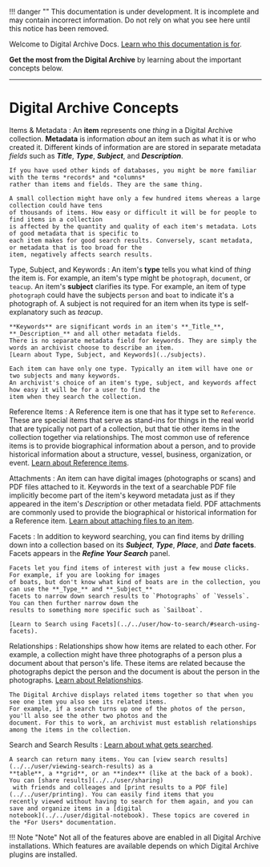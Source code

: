 !!! danger ""
    This documentation is under development. It is incomplete and may contain incorrect information.
    Do not rely on what you see here until this notice has been removed.

Welcome to Digital Archive Docs. [Learn who this documentation is for](../general/documentation-categories).

**Get the most from the Digital Archive** by learning about the important concepts below.

---

# Digital Archive Concepts

Items & Metadata
:   An **item** represents one *thing* in a Digital Archive collection. **Metadata** is information *about*
    an item such as what it is or who created it. Different kinds of information are are stored in separate
    metadata *fields* such as **_Title_**, **_Type_**, **_Subject_**, and **_Description_**.

    If you have used other kinds of databases, you might be more familiar with the terms *records* and *columns*
    rather than items and fields. They are the same thing.

    A small collection might have only a few hundred items whereas a large collection could have tens
    of thousands of items. How easy or difficult it will be for people to find items in a collection
    is affected by the quantity and quality of each item's metadata. Lots of good metadata that is specific to
    each item makes for good search results. Conversely, scant metadata, or metadata that is too broad for the
    item, negatively affects search results.

Type, Subject, and Keywords
:   An item's **type** tells you what kind of *thing* the item is. For example, an item's type might be `photograph`,
    `document`, or `teacup`. An item's **subject** clarifies its type. For example, an item of type `photograph`
    could have the subjects `person` and `boat` to indicate it's a photograph of. A subject is not required
    for an item when its type is self-explanatory such as *teacup*.
    
    **Keywords** are significant words in an item's **_Title_**, **_Description_** and all other metadata fields.
    There is no separate metadata field for keywords. They are simply the words an archivist choose to describe an item.
    [Learn about Type, Subject, and Keywords](../subjects).

    Each item can have only one type. Typically an item will have one or two subjects and many keywords.
    An archivist's choice of an item's type, subject, and keywords affect how easy it will be for a user to find the
    item when they search the collection.

Reference Items
:   A Reference item is one that has it type set to `Reference`. These are special items that serve as stand-ins
    for things in the real world that are typically not part of a collection, but that tie other items in the collection
    together via relationships. The most common use of reference items is to provide biographical information about a person,
    and to provide historical information about a structure, vessel, business, organization, or event.
    [Learn about Reference items](/user/relationships/#reference-items).    

Attachments
:   An item can have digital images (photographs or scans) and PDF files attached to it. Keywords in the text of
    a searchable PDF file implicitly become part of the item's keyword metadata just as if they appeared in
    the item's *Description* or other metadata field. PDF attachments are commonly used to provide the biographical
    or historical information for a Reference item.
    [Learn about attaching files to an item](../../archivist/add-new-item).

Facets
:   In addition to keyword searching, you can find items by drilling down into a collection
    based on its **_Subject_**, **_Type_**, **_Place_**, and **_Date_** **facets**.
    Facets appears in the **_Refine Your Search_** panel. 
    
    Facets let you find items of interest with just a few mouse clicks. For example, if you are looking for images
    of boats, but don't know what kind of boats are in the collection, you can use the **_Type_** and **_Subject_**
    facets to narrow down search results to `Photographs` of `Vessels`. You can then further narrow down the
    results to something more specific such as `Sailboat`.
    
    [Learn to Search using Facets](../../user/how-to-search/#search-using-facets).

Relationships
:   Relationships show how items are related to each other. For example, a collection might have three photographs
    of a person plus a document about that person's life. These items are related because the photographs depict
    the person and the document is about the person in the photographs.
    [Learn about Relationships](../relationships).

    The Digital Archive displays related items together so that when you see one item you also see its related items.
    For example, if a search turns up one of the photos of the person, you'll also see the other two photos and the
    document. For this to work, an archivist must establish relationships among the items in the collection.

Search and Search Results
:   [Learn about what gets searched](../../user/what-gets-searched/#what-gets-searched).

    A search can return many items. You can [view search results](../../user/viewing-search-results) as a
    **table**, a **grid**, or an **index** (like at the back of a book). You can [share results](../../user/sharing)
     with friends and colleages and [print results to a PDF file](../../user/printing). You can easily find items that you
    recently viewed without having to search for them again, and you can save and organize items in a [digital
    notebook](../../user/digital-notebook). These topics are covered in the *For Users* documentation.

!!! Note "Note"
    Not all of the features above are enabled in all Digital Archive installations. Which features are available
    depends on which Digital Archive plugins are installed.
